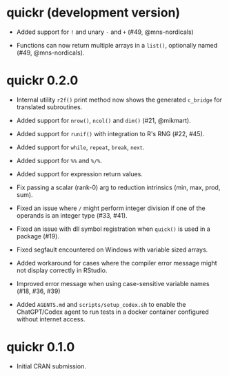 # quickr (development version)
- Added support for `!` and unary `-` and `+` (#49, @mns-nordicals)

- Functions can now return multiple arrays in a `list()`, optionally
  named (#49, @mns-nordicals).

# quickr 0.2.0

- Internal utility `r2f()` print method now shows the generated `c_bridge`
  for translated subroutines.

- Added support for `nrow()`, `ncol()` and `dim()` (#21, @mikmart).

- Added support for `runif()` with integration to R's RNG (#22, #45).

- Added support for `while`, `repeat`, `break`, `next`.

- Added support for `%%` and `%/%`.

- Added support for expression return values.

- Fix passing a scalar (rank-0) arg to reduction intrinsics
  (min, max, prod, sum).

- Fixed an issue where `/` might perform integer division if one of the operands
  is an integer type (#33, #41).

- Fixed an issue with dll symbol registration when
  `quick()` is used in a package (#19).

- Fixed segfault encountered on Windows with variable sized arrays.

- Added workaround for cases where the compiler error message might not
  display correctly in RStudio.

- Improved error message when using case-sensitive variable names (#18, #36, #39)

- Added `AGENTS.md` and `scripts/setup_codex.sh` to enable the ChatGPT/Codex agent
  to run tests in a docker container configured without internet access.


# quickr 0.1.0

* Initial CRAN submission.
